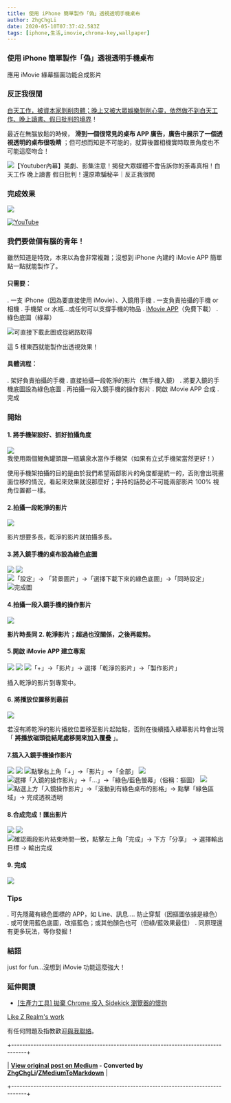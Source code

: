 ```yaml
---
title: 使用 iPhone 簡單製作「偽」透視透明手機桌布
author: ZhgChgLi
date: 2020-05-10T07:37:42.583Z
tags: [iphone,生活,imovie,chroma-key,wallpaper]
---
```


### 使用 iPhone 簡單製作「偽」透視透明手機桌布

應用 iMovie 綠幕摳圖功能合成影片
### 反正我很閒

[白天工作，被資本家剝削肉體；晚上又被大眾娛樂剝削心靈，依然做不到白天工作、晚上讀書、假日批判的境界](https://www.youtube.com/watch?v=0_dVHQBx-4k)！

最近在無腦放鬆的時候， **滑到一個很常見的桌布 APP 廣告，廣告中展示了一個透視透明的桌布很吸睛** ；但可想而知是不可能的，就算後置相機實時取景角度也不可能這麼吻合！

![【Youtuber內幕】美劇、影集注意！揭發大眾媒體不會告訴你的荼毒真相！白天工作 晚上讀書 假日批判！還原欺騙秘辛｜反正我很閒](images/2e4429f410d6/1*ld3iXPtwH_pqTLADZcnSNg.png "【Youtuber內幕】美劇、影集注意！揭發大眾媒體不會告訴你的荼毒真相！白天工作 晚上讀書 假日批判！還原欺騙秘辛｜反正我很閒")
### 完成效果
![](images/2e4429f410d6/1*ajTSwFaGmyAwQq05vUQVqA.png "")

[![YouTube](images/2e4429f410d6/1cac_hqdefault.jpg "YouTube")](https://www.youtube.com/watch?v=J_uFAQEHxDM)
### 我們要做個有腦的青年！

雖然知道是特效，本來以為會非常複雜；沒想到 iPhone 內建的 iMovie APP 簡單點一點就能製作了。
####  **只需要：** 
. 一支 iPhone（因為要直接使用 iMovie）、入鏡用手機
. 一支負責拍攝的手機 or 相機
. 手機架 or 水瓶…或任何可以支撐手機的物品
. [iMovie APP](https://apps.apple.com/tw/app/imovie/id377298193)（免費下載）
. 綠色底圖（綠幕）

![可直接下載此圖或從網路取得](images/2e4429f410d6/1*nsCFd5nwtAIYr0qc8QlzUg.jpeg "可直接下載此圖或從網路取得")

這 5 樣東西就能製作出透視效果！
#### 具體流程：
. 架好負責拍攝的手機
. 直接拍攝一段乾淨的影片（無手機入鏡）
. 將要入鏡的手機底圖設為綠色底圖
. 再拍攝一段入鏡手機的操作影片
. 開啟 iMovie APP 合成
. 完成

### 開始
#### 1. 將手機架設好、抓好拍攝角度
![我使用兩個鰻魚罐頭跟一瓶礦泉水當作手機架（如果有立式手機架當然更好！）](images/2e4429f410d6/1*-Y5H7G6VVPUUgTGaUB2f1A.jpeg "我使用兩個鰻魚罐頭跟一瓶礦泉水當作手機架（如果有立式手機架當然更好！）")

使用手機架拍攝的目的是由於我們希望兩部影片的角度都是統一的，否則會出現畫面位移的情況，看起來效果就沒那麼好；手持的話勢必不可能兩部影片 100% 視角位置都ㄧ樣。
#### 2.拍攝一段乾淨的影片
![](images/2e4429f410d6/1*qvC6sNrznXmv9rHoWzPiUA.jpeg "")

影片想要多長，乾淨的影片就拍攝多長。
#### 3.將入鏡手機的桌布設為綠色底圖
![](images/2e4429f410d6/1*m_MEA1SudODPvYyogcd5Gw.png "")
![](images/2e4429f410d6/1*-qVuOCQWlTpjkopYVV_SMg.png "")
![「設定」-> 「背景圖片」->「選擇下載下來的綠色底圖」->「同時設定」](images/2e4429f410d6/1*qso6JJNOi2Ox_hMfLMAR6A.png "「設定」-> 「背景圖片」->「選擇下載下來的綠色底圖」->「同時設定」")
![完成圖](images/2e4429f410d6/1*NYjXaoCiscPDzYdIlyUPbA.png "完成圖")
#### 4.拍攝一段入鏡手機的操作影片
![](images/2e4429f410d6/1*SOyY49HM3-kWmDCdjrznDQ.jpeg "")

 **影片時長同 2. 乾淨影片；超過也沒關係，之後再裁剪。** 
#### 5.開啟 iMovie APP 建立專案
![](images/2e4429f410d6/1*s71QOS2Eici5nXtOohc1UQ.png "")
![](images/2e4429f410d6/1*GGZFGI_ttJyAc4L1GghZBw.png "")
![「+」->「影片」-> 選擇「乾淨的影片」->「製作影片」](images/2e4429f410d6/1*Ju3cpubikU57M0fRadT_FA.jpeg "「+」->「影片」-> 選擇「乾淨的影片」->「製作影片」")

插入乾淨的影片到專案中。
#### 6. 將播放位置移到最前
![](images/2e4429f410d6/1*hCeZAoZggCU14s5rAmqv9Q.png "")

若沒有將乾淨的影片播放位置移至影片起始點，否則在後續插入綠幕影片時會出現「 **將播放磁頭從結尾處移開來加入覆疊** 」。

#### 7.插入入鏡手機操作影片
![](images/2e4429f410d6/1*hCeZAoZggCU14s5rAmqv9Q.png "")
![](images/2e4429f410d6/1*QWv0KEjoOGT6ij1A9aSeFA.png "")
![點擊右上角「+」->「影片」->「全部」](images/2e4429f410d6/1*bV7cBJN5tQyez7h1UEo3GA.jpeg "點擊右上角「+」->「影片」->「全部」")
![](images/2e4429f410d6/1*oQnGYEzWKHg4G7sYeiANVg.jpeg "")
![選擇「入鏡的操作影片」->「…」->「綠色/藍色螢幕」（俗稱：摳圖）](images/2e4429f410d6/1*VQZKKIb0Y0XdaetEeRBPJA.jpeg "選擇「入鏡的操作影片」->「…」->「綠色/藍色螢幕」（俗稱：摳圖）")
![](images/2e4429f410d6/1*pzVjiHLmhPNVnuqGpx5yUg.jpeg "")
![點選上方「入鏡操作影片」->「滾動到有綠色桌布的影格」-> 點擊「綠色區域」-> 完成透視透明](images/2e4429f410d6/1*r2Y1PvoSM5IVrXGoekR1zA.png "點選上方「入鏡操作影片」->「滾動到有綠色桌布的影格」-> 點擊「綠色區域」-> 完成透視透明")
#### 8.合成完成！匯出影片
![](images/2e4429f410d6/1*DBOh8iEHmDrjQUdft2yyFQ.jpeg "")
![](images/2e4429f410d6/1*y7fi8Q5R4oAf9DGmsc9v1Q.png "")
![確認兩段影片結束時間一致，點擊左上角「完成」-> 下方「分享」 -> 選擇輸出目標 -> 輸出完成](images/2e4429f410d6/1*rlG8lMVKmPhUqBkrvzfglA.png "確認兩段影片結束時間一致，點擊左上角「完成」-> 下方「分享」 -> 選擇輸出目標 -> 輸出完成")
#### 9. 完成
![](images/2e4429f410d6/1*syfCA0bTJvKuf7cKQxzOrQ.gif "")
### Tips
. 可先隱藏有綠色圖標的 APP，如 Line、訊息…. 防止穿幫（因摳圖依據是綠色）
. 或可使用藍色底圖，改摳藍色；或其他顏色也可（但綠/藍效果最佳）
. 同原理還有更多玩法，等你發掘！

### 結語

just for fun…沒想到 iMovie 功能這麼強大！
### 延伸閱讀
- [[生產力工具] 拋棄 Chrome 投入 Sidekick 瀏覽器的懷抱](/zrealm-life/%E7%94%9F%E7%94%A2%E5%8A%9B%E5%B7%A5%E5%85%B7-%E6%8B%8B%E6%A3%84-chrome-%E6%8A%95%E5%85%A5-sidekick-%E7%80%8F%E8%A6%BD%E5%99%A8%E7%9A%84%E6%87%B7%E6%8A%B1-118e924a1477)

[Like Z Realm's work](https://cdn.embedly.com/widgets/media.html?src=https%3A%2F%2Fbutton.like.co%2Fin%2Fembed%2Fzhgchgli%2Fbutton&display_name=LikeCoin&url=https%3A%2F%2Fbutton.like.co%2Fzhgchgli&image=https%3A%2F%2Fstorage.googleapis.com%2Flikecoin-foundation.appspot.com%2Flikecoin_store_user_zhgchgli_main%3FGoogleAccessId%3Dfirebase-adminsdk-eyzut%2540likecoin-foundation.iam.gserviceaccount.com%26Expires%3D2430432000%26Signature%3DgFRSNto%252BjjxXpRoYyuEMD5Ecm7mLK2uVo1vGz4NinmwLnAK0BGjcfKnItFpt%252BcYurx3wiwKTvrxvU019ruiCeNav7s7QUs5lgDDBc7c6zSVRbgcWhnJoKgReRkRu6Gd93WvGf%252BOdm4FPPgvpaJV9UE7h2MySR6%252B%252F4a%252B4kJCspzCTmLgIewm8W99pSbkX%252BQSlZ4t5Pw22SANS%252BlGl1nBCX48fGg%252Btg0vTghBGrAD2%252FMEXpGNJCdTPx8Gd9urOpqtwV4L1I2e2kYSC4YPDBD6pof1O6fKX%252BI8lGLEYiYP1sthjgf8Y4ZbgQr4Kt%252BRYIicx%252Bg6w3YWTg5zgHxAYhOINXw%253D%253D&key=a19fcc184b9711e1b4764040d3dc5c07&type=text%2Fhtml&schema=like)

有任何問題及指教歡迎[與我聯絡](https://www.zhgchg.li/contact)。




+-----------------------------------------------------------------------------------+

| **[View original post on Medium](https://medium.com/zrealm-life/%E4%BD%BF%E7%94%A8-iphone-%E7%B0%A1%E5%96%AE%E8%A3%BD%E4%BD%9C-%E5%81%BD-%E9%80%8F%E8%A6%96%E9%80%8F%E6%98%8E%E6%89%8B%E6%A9%9F%E6%A1%8C%E5%B8%83-2e4429f410d6) - Converted by [ZhgChgLi](https://blog.zhgchg.li)/[ZMediumToMarkdown](https://github.com/ZhgChgLi/ZMediumToMarkdown)** |

+-----------------------------------------------------------------------------------+
